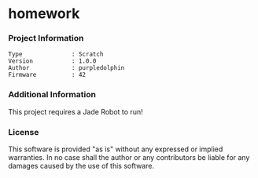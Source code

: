 homework
================



### Project Information
```
Type              : Scratch
Version           : 1.0.0
Author            : purpledolphin
Firmware          : 42
```

### Additional Information
This project requires a Jade Robot to run!

### License
This software is provided "as is" without any expressed or implied warranties.  In no case shall the author or any contributors be liable for any damages caused by the use of this software.

